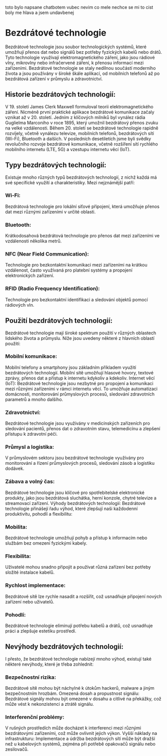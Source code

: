 toto bylo napsane chatbotem
vubec nevim co mele nechce se mi to cist boly me hlava a jsem undavbenej
# Bezdrátové technologie
Bezdrátové technologie jsou soubor technologických systémů, které umožňují přenos dat nebo signálů bez potřeby fyzických kabelů nebo drátů. 
Tyto technologie využívají elektromagnetického záření, jako jsou rádiové vlny, mikrovlny nebo infračervené záření, 
k přenosu informací mezi zařízeními. Bezdrátové technologie se staly nedílnou součástí moderního života a 
jsou používány v široké škále aplikací, od mobilních telefonů až po bezdrátová zařízení v průmyslu a zdravotnictví.
## Historie bezdrátových technologií:
V 19. století James Clerk Maxwell formuloval teorii elektromagnetického záření.
Nicméně první praktické aplikace bezdrátové komunikace začaly vznikat až v 20. století. 
Jedním z klíčových milníků byl vynález rádia Guglielma Marconiho v roce 1895, který umožnil bezdrátový přenos zvuku na velké vzdálenosti. 
Během 20. století se bezdrátové technologie rapidně rozvíjely, včetně vynálezu televize, mobilních telefonů, bezdrátových sítí (Wi-Fi), 
Bluetooth a dalších. V posledních desetiletích jsme byli svědky revolučního rozvoje bezdrátové komunikace, včetně rozšíření sítí rychlého 
mobilního internetu (LTE, 5G) a vzestupu internetu věcí (IoT).
## Typy bezdrátových technologií:
Existuje mnoho různých typů bezdrátových technologií, z nichž každá má své specifické využití a charakteristiky. Mezi nejznámější patří:
### Wi-Fi: 
Bezdrátová technologie pro lokální síťové připojení, která umožňuje přenos dat mezi různými zařízeními v určité oblasti.
### Bluetooth: 
Krátkodosahová bezdrátová technologie pro přenos dat mezi zařízeními ve vzdálenosti několika metrů.
### NFC (Near Field Communication): 
Technologie pro bezkontaktní komunikaci mezi zařízeními na krátkou vzdálenost, často využívaná pro platební systémy a propojení elektronických zařízení.
### RFID (Radio Frequency Identification): 
Technologie pro bezkontaktní identifikaci a sledování objektů pomocí rádiových vln.
## Použití bezdrátových technologií:
Bezdrátové technologie mají široké spektrum použití v různých oblastech lidského života a průmyslu. Níže jsou uvedeny některé z hlavních oblastí použití:
### Mobilní komunikace: 
Mobilní telefony a smartphony jsou základním příkladem využití bezdrátových technologií. Mobilní sítě umožňují hlasové hovory, textové zprávy, přenos dat a přístup k internetu kdykoliv a kdekoliv.
Internet věcí (IoT): 
Bezdrátové technologie jsou nezbytné pro propojení a komunikaci mezi různými zařízeními v rámci internetu věcí. To umožňuje automatizaci domácnosti, monitorování průmyslových procesů, sledování zdravotních parametrů a mnoho dalšího.
### Zdravotnictví: 
Bezdrátové technologie jsou využívány v medicínských zařízeních pro sledování pacientů, přenos dat o zdravotním stavu, telemedicínu a zlepšení přístupu k zdravotní péči.
### Průmysl a logistika: 
V průmyslovém sektoru jsou bezdrátové technologie využívány pro monitorování a řízení průmyslových procesů, sledování zásob a logistiku dodávek.
### Zábava a volný čas: 
Bezdrátové technologie jsou klíčové pro spotřebitelské elektronické produkty, jako jsou bezdrátová sluchátka, herní konzole, chytré televize a streamovací zařízení.
Výhody bezdrátových technologií:
Bezdrátové technologie přinášejí řadu výhod, které zlepšují naši každodenní produktivitu, pohodlí a flexibilitu:
### Mobilita: 
Bezdrátové technologie umožňují pohyb a přístup k informacím nebo službám bez omezení fyzickými kabely.
### Flexibilita: 
Uživatelé mohou snadno připojit a používat různá zařízení bez potřeby složité instalace kabelů.
### Rychlost implementace: 
Bezdrátové sítě lze rychle nasadit a rozšířit, což usnadňuje připojení nových zařízení nebo uživatelů.
### Pohodlí: 
Bezdrátové technologie eliminují potřebu kabelů a drátů, což usnadňuje práci a zlepšuje estetiku prostředí.
## Nevýhody bezdrátových technologií:
I přesto, že bezdrátové technologie nabízejí mnoho výhod, existují také některé nevýhody, které je třeba zohlednit:
###  Bezpečnostní rizika: 
Bezdrátové sítě mohou být náchylné k útokům hackerů, malware a jiným bezpečnostním hrozbám.
Omezená dosah a propustnost signálu: Bezdrátové signály mohou být omezené v dosahu a citlivé na překážky, což může vést k nekonzistenci a ztrátě signálu.
###  Interferenční problémy: 
V rušných prostředích může docházet k interferenci mezi různými bezdrátovými zařízeními, což může ovlivnit jejich výkon.
Vyšší náklady na infrastrukturu: Implementace a údržba bezdrátových sítí může být dražší než u kabelových systémů, zejména při potřebě opakovačů signálu nebo zesilovačů.
